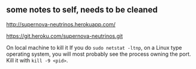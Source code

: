 

## some notes to self, needs to be cleaned

http://supernova-neutrinos.herokuapp.com/

https://git.heroku.com/supernova-neutrinos.git

On local machine to kill it
If you do `sudo netstat -ltnp`, on a Linux type operating system, you will most probably see the process owning the port. Kill it with `kill -9 <pid>`.
